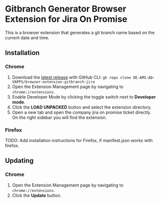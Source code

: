 # Gitbranch Generator Browser Extension for Jira On Promise

This is a browser extension that generates a git branch name based on the current date and time.

## Installation

### Chrome

1. Download the [latest release](https://github.com/DE-AMS-AD-VAPPS/browser-extension-gitbranch) with GitHub CLI:
   `gh repo clone DE-AMS-AD-VAPPS/browser-extension-gitbranch-jira`
2. Open the Extension Management page by navigating to `chrome://extensions`.
3. Enable Developer Mode by clicking the toggle switch next to **Developer mode**.
4. Click the **LOAD UNPACKED** button and select the extension directory.
5. Open a new tab and open the company jira on promise ticket directly. On the right sidebar you will find the
   extension.

### Firefox

TODO: Add installation instructions for Firefox, if manifest.json works with firefox.

## Updating

### Chrome

1. Open the Extension Management page by navigating to `chrome://extensions`.
2. Click the **Update** button.

